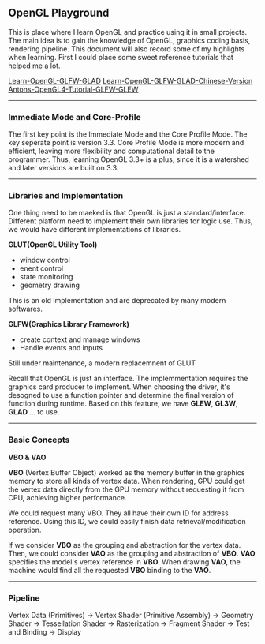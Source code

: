 ## OpenGL Playground

This is place where I learn OpenGL and practice using it in small projects. The main idea is to gain the knowledge of OpenGL, graphics coding basis, rendering pipeline. This document will also record some of my highlights when learning. First I could place some sweet reference tutorials that helped me a lot.

[Learn-OpenGL-GLFW-GLAD](learnopengl.com)
[Learn-OpenGL-GLFW-GLAD-Chinese-Version](learnopengl-cn.github.io)
[Antons-OpenGL4-Tutorial-GLFW-GLEW](antongerdelan.net/opengl/)

---

### Immediate Mode and Core-Profile

The first key point is the Immediate Mode and the Core Profile Mode. The key seperate point is version 3.3. Core Profile Mode is more modern and efficient, leaving more flexibility and computational detail to the programmer. Thus, learning OpenGL 3.3+ is a plus, since it is a watershed and later versions are built on 3.3.

---

### Libraries and Implementation

One thing need to be maeked is that OpenGL is just a standard/interface. Different platform need to implement their own libraries for logic use. Thus, we would have different implementations of libraries. 

**GLUT(OpenGL Utility Tool)**

- window control
- enent control
- state monitoring
- geometry drawing

This is an old implementation and are deprecated by many modern softwares.

**GLFW(Graphics Library Framework)**

- create context and manage windows
- Handle events and inputs

Still under maintenance, a modern replacemnent of GLUT

Recall that OpenGL is just an interface. The implemmentation requires the graphics card producer to implement. When choosing the driver, it's desogned to use a function pointer and determine the final version of function during runtime. Based on this feature, we have **GLEW**, **GL3W**, **GLAD** ... to use. 

---

### Basic Concepts

**VBO & VAO**

**VBO** (Vertex Buffer Object) worked as the memory buffer in the graphics memory to store all kinds of vertex data. When rendering, GPU could get the vertex data directly from the GPU memory without requesting it from CPU, achieving higher performance. 

We could request many VBO. They all have their own ID for address reference. Using this ID, we could easily finish data retrieval/modification operation. 

If we consider **VBO** as the grouping and abstraction for the vertex data. Then, we could consider **VAO** as the grouping and abstraction of **VBO**. **VAO** specifies the model's vertex reference in **VBO**. When drawing **VAO**, the machine would find all the requested **VBO** binding to the **VAO**. 

---

### Pipeline

Vertex Data (Primitives) ->
Vertex Shader (Primitive Assembly) ->
Geometry Shader ->
Tessellation Shader ->
Rasterization ->
Fragment Shader ->
Test and Binding -> Display
